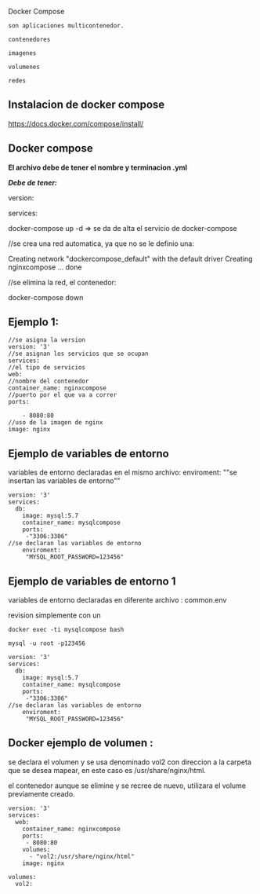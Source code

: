 Docker Compose

    son aplicaciones multicontenedor.

    contenedores

    imagenes

    volumenes

    redes

## Instalacion de docker compose

https://docs.docker.com/compose/install/

## Docker compose

**El archivo debe de tener el nombre y terminacion .yml**

***Debe de tener:***

version:

services:

docker-compose up -d    => se da de alta el servicio de docker-compose

//se crea una red automatica, ya que no se le definio una:

Creating network "dockercompose_default" with the default driver
Creating nginxcompose ... done

//se elimina la red, el contenedor:

docker-compose down

## Ejemplo 1:

```
//se asigna la version
version: '3'
//se asignan los servicios que se ocupan 
services:
//el tipo de servicios 
web:
//nombre del contenedor
container_name: nginxcompose
//puerto por el que va a correr
ports:

    - 8080:80
//uso de la imagen de nginx
image: nginx
```

## Ejemplo de variables de entorno

variables de entorno declaradas en el mismo archivo: enviroment: ""se insertan las variables de entorno""

```
version: '3'
services:
  db:
    image: mysql:5.7
    container_name: mysqlcompose
    ports:
     -"3306:3306"
//se declaran las variables de entorno
    enviroment:
     "MYSQL_ROOT_PASSWORD=123456"

```

## Ejemplo de variables de entorno 1

variables de entorno declaradas en diferente archivo : common.env

revision simplemente con un

    docker exec -ti mysqlcompose bash

    mysql -u root -p123456

```
version: '3'
services:
  db:
    image: mysql:5.7
    container_name: mysqlcompose
    ports:
     -"3306:3306"
//se declaran las variables de entorno
    enviroment:
     "MYSQL_ROOT_PASSWORD=123456"

```

## Docker ejemplo de volumen :

se declara el volumen y se usa denominado vol2   con direccion a la carpeta que se desea mapear, en este caso es  /usr/share/nginx/html.


el contenedor aunque se elimine y se recree de nuevo, utilizara el volume previamente creado.

```
version: '3'
services: 
  web: 
    container_name: nginxcompose
    ports:
     - 8080:80
    volumes:
      - "vol2:/usr/share/nginx/html"
    image: nginx

volumes:
  vol2:
```
